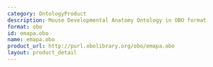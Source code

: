 ```yaml
---
category: OntologyProduct
description: Mouse Developmental Anatomy Ontology in OBO format
format: obo
id: emapa.obo
name: emapa.obo
product_url: http://purl.obolibrary.org/obo/emapa.obo
layout: product_detail
---
```

